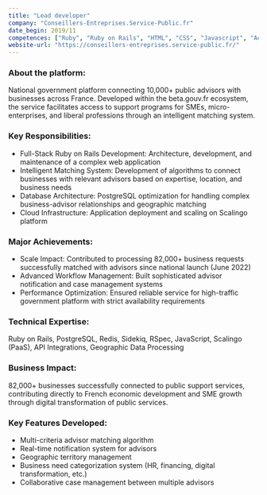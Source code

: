 ```yaml
---
title: "Lead developer"
company: "Conseillers-Entreprises.Service-Public.fr"
date_begin: 2019/11
competences: ["Ruby", "Ruby on Rails", "HTML", "CSS", "Javascript", "Accessibility RGAA", "W3C", "Web application security", "web development"]
website-url: "https://conseillers-entreprises.service-public.fr/"
---
```



### About the platform:
National government platform connecting 10,000+ public advisors with businesses across France. Developed within the beta.gouv.fr ecosystem, the service facilitates access to support programs for SMEs, micro-enterprises, and liberal professions through an intelligent matching system.

### Key Responsibilities:
- Full-Stack Ruby on Rails Development: Architecture, development, and maintenance of a complex web application
- Intelligent Matching System: Development of algorithms to connect businesses with relevant advisors based on expertise, location, and business needs
- Database Architecture: PostgreSQL optimization for handling complex business-advisor relationships and geographic matching
- Cloud Infrastructure: Application deployment and scaling on Scalingo platform

### Major Achievements:
- Scale Impact: Contributed to processing 82,000+ business requests successfully matched with advisors since national launch (June 2022)
- Advanced Workflow Management: Built sophisticated advisor notification and case management systems
- Performance Optimization: Ensured reliable service for high-traffic government platform with strict availability requirements

### Technical Expertise:
Ruby on Rails, PostgreSQL, Redis, Sidekiq, RSpec, JavaScript, Scalingo (PaaS), API Integrations, Geographic Data Processing

### Business Impact:
82,000+ businesses successfully connected to public support services, contributing directly to French economic development and SME growth through digital transformation of public services.

### Key Features Developed:
- Multi-criteria advisor matching algorithm
- Real-time notification system for advisors
- Geographic territory management
- Business need categorization system (HR, financing, digital transformation, etc.)
- Collaborative case management between multiple advisors